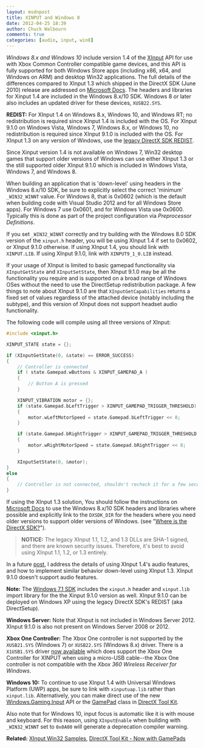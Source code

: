 ```yaml
---
layout: msdnpost
title: XINPUT and Windows 8
date: 2012-04-25 18:39
author: Chuck Walbourn
comments: true
categories: [audio, input, win8]
---
```

<em>Windows 8.x and Windows 10</em> include version 1.4 of the <a href="https://docs.microsoft.com/en-us/windows/desktop/xinput/programming-guide">XInput</a> API for use with Xbox Common Controller compatible game devices, and this API is fully supported for both Windows Store apps (including x86, x64, and Windows on ARM) and desktop Win32 applications. The full details of the differences compared to XInput 1.3 which shipped in the DirectX SDK (June 2010) release are addressed on <a href="https://docs.microsoft.com/en-us/windows/desktop/xinput/xinput-versions">Microsoft Docs</a>. The headers and libraries for Xinput 1.4 are included in the Windows 8.x/10 SDK. Windows 8 or later also includes an updated driver for these devices, <code>XUSB22.SYS</code>.

<!--more-->

<strong>REDIST:</strong> For XInput 1.4 on Windows 8.x, Windows 10, and Windows RT; no redistribution is required since XInput 1.4 is included with the OS. For XInput 9.1.0 on Windows Vista, Windows 7, Windows 8.x, or Windows 10, no redistribution is required since XInput 9.1.0 is included with the OS. For XInput 1.3 on any version of Windows, use the <a href="https://walbourn.github.io/not-so-direct-setup/">legacy DirectX SDK REDIST</a>.

Since Xinput version 1.4 is not available on Windows 7, Win32 desktop games that support older versions of Windows can use either XInput 1.3 or the still supported older XInput 9.1.0 which is included in Windows Vista, Windows 7, and Windows 8.

When building an application that is 'down-level' using headers in the Windows 8.x/10 SDK, be sure to explicitly select the correct 'minimum' ``_WIN32_WINNT`` value. For Windows 8, that is 0x0602 (which is the default when building code with Visual Studio 2012 and for all Windows Store apps). For Windows 7 use 0x0601, and for Windows Vista use 0x0600. Typically this is done as part of the project configuration via <em>Preprocessor Definitions</em>.

If you set ``_WIN32_WINNT`` correctly and try building with the Windows 8.0 SDK version of the <code>xinput.h</code> header, you will be using XInput 1.4 if set to 0x0602, or XInput 9.1.0 otherwise. If using XInput 1.4, you should link with <code>XINPUT.LIB</code>. If using XInput 9.1.0, link with <code>XINPUT9_1_0.LIB</code> instead.

If your usage of XInput is limited to basic gamepad functionality via <code>XInputGetState</code> and <code>XInputSetState</code>, then XInput 9.1.0 may be all the functionality you require and is supported on a broad range of Windows OSes without the need to use the DirectSetup redistribution package. A few things to note about XInput 9.1.0 are that <code>XInputGetCapabilities</code> returns a fixed set of values regardless of the attached device (notably including the subtype), and this version of XInput does not support headset audio functionality.

The following code will compile using all three versions of XInput:

```cpp
#include <xinput.h>

XINPUT_STATE state = {};

if (XInputGetState(0, &state) == ERROR_SUCCESS)
{
    // Controller is connected
    if ( state.Gamepad.wButtons & XINPUT_GAMEPAD_A )
    {
        // Button A is pressed
    }

    XINPUT_VIBRATION motor = {};
    if (state.Gamepad.bLeftTrigger > XINPUT_GAMEPAD_TRIGGER_THRESHOLD)
    {
        motor.wLeftMotorSpeed = state.Gamepad.bLeftTrigger << 8;
    }

    if (state.Gamepad.bRightTrigger > XINPUT_GAMEPAD_TRIGGER_THRESHOLD)
    {
        motor.wRightMotorSpeed = state.Gamepad.bRightTrigger << 8;
    }

    XInputSetState(0, &motor);
}
else
{
    // Controller is not connected, shouldn't recheck it for a few seconds
}
```

If using the XInput 1.3 solution, You should follow the instructions on <a href="https://docs.microsoft.com/en-us/windows/desktop/directx-sdk--august-2009-">Microsoft Docs</a> to use the Windows 8.x/10 SDK headers and libraries where possible and explicitly link to the <code>DXSDK_DIR</code> for the headers where you need older versions to support older versions of Windows. (see "<a href="https://walbourn.github.io/where-is-the-directx-sdk/">Where is the DirectX SDK?</a>").

> **NOTICE:** The legacy XInput 1.1, 1.2, and 1.3 DLLs are SHA-1 signed, and there are known security issues. Therefore, it's best to avoid using XInput 1.1, 1.2, or 1.3 entirely.

In a future <a href="https://walbourn.github.io/xinput-and-xaudio2/">post</a>, I address the details of using XInput 1.4's audio features, and how to implement similar behavior down-level using XInput 1.3. XInput 9.1.0 doesn't support audio features.

<strong>Note:</strong> The <a href="https://walbourn.github.io/windows-sdk-7-1/">Windows 7.1 SDK</a> includes the <code>xinput.h</code> header and <code>xinput.lib</code> import library for the the Xinput 9.1.0 version as well. XInput 9.1.0 can be deployed on Windows XP using the legacy DirectX SDK's REDIST (aka DirectSetup).

<strong>Windows Server:</strong> Note that XInput is not included in Windows Server 2012. XInput 9.1.0 is also not present on Windows Server 2008 or 2012.

<strong>Xbox One Controller:</strong> The Xbox One controller is not supported by the ``XUSB21.SYS`` (Windows 7) or ``XUSB22.SYS`` (Windows 8.x) driver. There is a ``X1USB1.SYS`` driver <a href="http://majornelson.com/2014/06/05/pc-drivers-for-the-xbox-one-controller-available-now/">now available</a> which does support the Xbox One Controller for XINPUT when using a micro-USB cable--the Xbox One controller is not compatible with the <em>Xbox 360 Wireless Receiver for Windows</em>.

<strong>Windows 10:</strong> To continue to use XInput 1.4 with Universal Windows Platform (UWP) apps, be sure to link with <code>xinputuap.lib</code> rather than <code>xinput.lib</code>. Alternatively, you can make direct use of the new <a href="https://docs.microsoft.com/en-us/uwp/api/Windows.Gaming.Input">Windows.Gaming.Input</a> API or the <a href="https://walbourn.github.io/directx-tool-kit-now-with-gamepads/">GamePad</a> class in <a href="https://github.com/Microsoft/DirectXTK">DirectX Tool Kit</a>.

Also note that for Windows 10, input focus is automatic like it is with mouse and keyboard. For this reason,  using ``XInputEnable`` when building with ``_WIN32_WINNT`` set to ``0x0A00`` will generate a deprecation compiler warning.

<strong>Related:</strong> <a href="https://github.com/walbourn/directx-sdk-samples/tree/master/XInput">XInput Win32 Samples</a>, <a href="https://walbourn.github.io/directx-tool-kit-now-with-gamepads/">DirectX Tool Kit - Now with GamePads</a>
